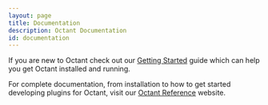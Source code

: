 ```yaml
---
layout: page
title: Documentation
description: Octant Documentation
id: documentation
---
```


If you are new to Octant check out our [Getting Started](https://reference.octant.dev/?path=/docs/docs-intro--page#getting-started) guide which can help you get Octant installed and running.

For complete documentation, from installation to how to get started developing plugins for Octant, visit our [Octant Reference](https://reference.octant.dev) website.
